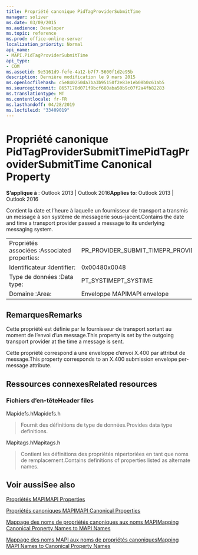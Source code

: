 ```yaml
---
title: Propriété canonique PidTagProviderSubmitTime
manager: soliver
ms.date: 03/09/2015
ms.audience: Developer
ms.topic: reference
ms.prod: office-online-server
localization_priority: Normal
api_name:
- MAPI.PidTagProviderSubmitTime
api_type:
- COM
ms.assetid: 9e5161d9-fefe-4a12-b7f7-5600f1d2e95b
description: Dernière modification le 9 mars 2015
ms.openlocfilehash: c5e840250da7ba3b95150f2e83e1eb08b0c61ab5
ms.sourcegitcommit: 8657170d071f9bcf680aba50b9c07f2a4fb82283
ms.translationtype: MT
ms.contentlocale: fr-FR
ms.lasthandoff: 04/28/2019
ms.locfileid: "33409019"
---
```

# <a name="pidtagprovidersubmittime-canonical-property"></a><span data-ttu-id="b9c8a-103">Propriété canonique PidTagProviderSubmitTime</span><span class="sxs-lookup"><span data-stu-id="b9c8a-103">PidTagProviderSubmitTime Canonical Property</span></span>

  
  
<span data-ttu-id="b9c8a-104">**S’applique à** : Outlook 2013 | Outlook 2016</span><span class="sxs-lookup"><span data-stu-id="b9c8a-104">**Applies to**: Outlook 2013 | Outlook 2016</span></span> 
  
<span data-ttu-id="b9c8a-105">Contient la date et l’heure à laquelle un fournisseur de transport a transmis un message à son système de messagerie sous-jacent.</span><span class="sxs-lookup"><span data-stu-id="b9c8a-105">Contains the date and time a transport provider passed a message to its underlying messaging system.</span></span>
  
|||
|:-----|:-----|
|<span data-ttu-id="b9c8a-106">Propriétés associées :</span><span class="sxs-lookup"><span data-stu-id="b9c8a-106">Associated properties:</span></span>  <br/> |<span data-ttu-id="b9c8a-107">PR_PROVIDER_SUBMIT_TIME</span><span class="sxs-lookup"><span data-stu-id="b9c8a-107">PR_PROVIDER_SUBMIT_TIME</span></span>  <br/> |
|<span data-ttu-id="b9c8a-108">Identificateur :</span><span class="sxs-lookup"><span data-stu-id="b9c8a-108">Identifier:</span></span>  <br/> |<span data-ttu-id="b9c8a-109">0x0048</span><span class="sxs-lookup"><span data-stu-id="b9c8a-109">0x0048</span></span>  <br/> |
|<span data-ttu-id="b9c8a-110">Type de données :</span><span class="sxs-lookup"><span data-stu-id="b9c8a-110">Data type:</span></span>  <br/> |<span data-ttu-id="b9c8a-111">PT_SYSTIME</span><span class="sxs-lookup"><span data-stu-id="b9c8a-111">PT_SYSTIME</span></span>  <br/> |
|<span data-ttu-id="b9c8a-112">Domaine :</span><span class="sxs-lookup"><span data-stu-id="b9c8a-112">Area:</span></span>  <br/> |<span data-ttu-id="b9c8a-113">Enveloppe MAPI</span><span class="sxs-lookup"><span data-stu-id="b9c8a-113">MAPI envelope</span></span>  <br/> |
   
## <a name="remarks"></a><span data-ttu-id="b9c8a-114">Remarques</span><span class="sxs-lookup"><span data-stu-id="b9c8a-114">Remarks</span></span>

<span data-ttu-id="b9c8a-115">Cette propriété est définie par le fournisseur de transport sortant au moment de l’envoi d’un message.</span><span class="sxs-lookup"><span data-stu-id="b9c8a-115">This property is set by the outgoing transport provider at the time a message is sent.</span></span>
  
<span data-ttu-id="b9c8a-116">Cette propriété correspond à une enveloppe d’envoi X.400 par attribut de message.</span><span class="sxs-lookup"><span data-stu-id="b9c8a-116">This property corresponds to an X.400 submission envelope per-message attribute.</span></span> 
  
## <a name="related-resources"></a><span data-ttu-id="b9c8a-117">Ressources connexes</span><span class="sxs-lookup"><span data-stu-id="b9c8a-117">Related resources</span></span>

### <a name="header-files"></a><span data-ttu-id="b9c8a-118">Fichiers d’en-tête</span><span class="sxs-lookup"><span data-stu-id="b9c8a-118">Header files</span></span>

<span data-ttu-id="b9c8a-119">Mapidefs.h</span><span class="sxs-lookup"><span data-stu-id="b9c8a-119">Mapidefs.h</span></span>
  
> <span data-ttu-id="b9c8a-120">Fournit des définitions de type de données.</span><span class="sxs-lookup"><span data-stu-id="b9c8a-120">Provides data type definitions.</span></span>
    
<span data-ttu-id="b9c8a-121">Mapitags.h</span><span class="sxs-lookup"><span data-stu-id="b9c8a-121">Mapitags.h</span></span>
  
> <span data-ttu-id="b9c8a-122">Contient les définitions des propriétés répertoriées en tant que noms de remplacement.</span><span class="sxs-lookup"><span data-stu-id="b9c8a-122">Contains definitions of properties listed as alternate names.</span></span>
    
## <a name="see-also"></a><span data-ttu-id="b9c8a-123">Voir aussi</span><span class="sxs-lookup"><span data-stu-id="b9c8a-123">See also</span></span>



[<span data-ttu-id="b9c8a-124">Propriétés MAPI</span><span class="sxs-lookup"><span data-stu-id="b9c8a-124">MAPI Properties</span></span>](mapi-properties.md)
  
[<span data-ttu-id="b9c8a-125">Propriétés canoniques MAPI</span><span class="sxs-lookup"><span data-stu-id="b9c8a-125">MAPI Canonical Properties</span></span>](mapi-canonical-properties.md)
  
[<span data-ttu-id="b9c8a-126">Mappage des noms de propriétés canoniques aux noms MAPI</span><span class="sxs-lookup"><span data-stu-id="b9c8a-126">Mapping Canonical Property Names to MAPI Names</span></span>](mapping-canonical-property-names-to-mapi-names.md)
  
[<span data-ttu-id="b9c8a-127">Mappage des noms MAPI aux noms de propriétés canoniques</span><span class="sxs-lookup"><span data-stu-id="b9c8a-127">Mapping MAPI Names to Canonical Property Names</span></span>](mapping-mapi-names-to-canonical-property-names.md)

